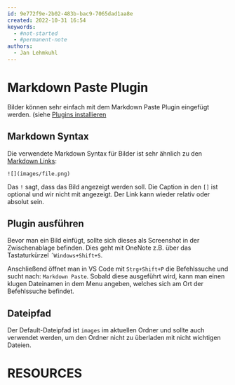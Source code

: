 ```yaml
---
id: 9e772f9e-2b02-483b-bac9-7065dad1aa8e
created: 2022-10-31 16:54
keywords: 
  - #not-started
  - #permanent-note
authors:
  - Jan Lehmkuhl
---
```



Markdown Paste Plugin
======================================================================

Bilder können sehr einfach mit dem Markdown Paste Plugin eingefügt werden. 
(siehe [Plugins installieren](../../README_old.md#plugins-installieren)


## Markdown Syntax
Die verwendete Markdown Syntax für Bilder ist sehr ähnlich zu den [Markdown Links](links.md):  

    ![](images/file.png)

Das `!` sagt, dass das Bild angezeigt werden soll. 
Die Caption in den `[]` ist optional und wir nicht mit angezeigt. 
Der Link kann wieder relativ oder absolut sein. 


## Plugin ausführen
Bevor man ein Bild einfügt, sollte sich dieses als Screenshot in der Zwischenablage befinden. 
Dies geht mit OneNote z.B. über das Tastaturkürzel `´Windows+Shift+S`. 

Anschließend öffnet man in VS Code mit `Strg+Shift+P` die Befehlssuche und sucht nach: `Markdown Paste`. 
Sobald diese ausgeführt wird, kann man einen klugen Dateinamen in dem Menu angeben, welches sich am Ort der Befehlssuche befindet. 


## Dateipfad
Der Default-Dateipfad ist `images` im aktuellen Ordner und sollte auch verwendet werden, um den Ordner nicht zu überladen mit nicht wichtigen Dateien. 



RESOURCES
======================================================================
